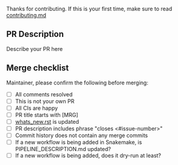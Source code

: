 Thanks for contributing. If this is your first time,
make sure to read [contributing.md](https://github.com/adam2392/neuroimg_pipeline/master/CONTRIBUTING.md)

PR Description
--------------

Describe your PR here

Merge checklist
---------------

Maintainer, please confirm the following before merging:

- [ ] All comments resolved
- [ ] This is not your own PR
- [ ] All CIs are happy
- [ ] PR title starts with [MRG]
- [ ] [whats_new.rst](https://github.com/adam2392/neuroimg_pipeline/master/doc/whats_new.rst) is updated
- [ ] PR description includes phrase "closes <#issue-number>"
- [ ] Commit history does not contain any merge commits
- [ ] If a new workflow is being added in Snakemake, is PIPELINE_DESCRIPTION.md updated?
- [ ] If a new workflow is being added, does it dry-run at least?
